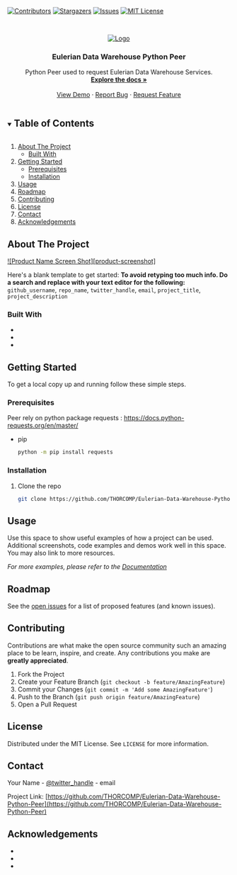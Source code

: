 <!--
*** Thanks for checking out the Best-README-Template. If you have a suggestion
*** that would make this better, please fork the repo and create a pull request
*** or simply open an issue with the tag "enhancement".
*** Thanks again! Now go create something AMAZING! :D
***
***
***
*** To avoid retyping too much info. Do a search and replace for the following:
*** github_username, repo_name, twitter_handle, email, project_title, project_description
-->



<!-- PROJECT SHIELDS -->
<!--
*** I'm using markdown "reference style" links for readability.
*** Reference links are enclosed in brackets [ ] instead of parentheses ( ).
*** See the bottom of this document for the declaration of the reference variables
*** for contributors-url, forks-url, etc. This is an optional, concise syntax you may use.
*** https://www.markdownguide.org/basic-syntax/#reference-style-links
-->
[![Contributors][contributors-shield]][contributors-url]
[![Stargazers][stars-shield]][stars-url]
[![Issues][issues-shield]][issues-url]
[![MIT License][license-shield]][license-url]

<!-- PROJECT LOGO -->
<br />
<p align="center">
  <a href="https://github.com/THORCOMP/Eulerian-Data-Warehouse-Python-Peer">
    <img src="../assets/images/Eulerian-logo.png" alt="Logo">
  </a>
  <h3 align="center">Eulerian Data Warehouse Python Peer</h3>
  <p align="center">
    Python Peer used to request Eulerian Data Warehouse Services.
    <br />
    <a href="https://github.com/THORCOMP/Eulerian-Data-Warehouse-Python-Peer"><strong>Explore the docs »</strong></a>
    <br />
    <br />
    <a href="https://github.com/THORCOMP/Eulerian-Data-Warehouse-Python-Peer">View Demo</a>
    ·
    <a href="https://github.com/THORCOMP/Eulerian-Data-Warehouse-Python-Peer/issues">Report Bug</a>
    ·
    <a href="https://github.com/THORCOMP/Eulerian-Data-Warehouse-Python-Peer/issues">Request Feature</a>
  </p>
</p>

<!-- TABLE OF CONTENTS -->
<details open="open">
  <summary><h2 style="display: inline-block">Table of Contents</h2></summary>
  <ol>
    <li>
      <a href="#about-the-project">About The Project</a>
      <ul>
        <li><a href="#built-with">Built With</a></li>
      </ul>
    </li>
    <li>
      <a href="#getting-started">Getting Started</a>
      <ul>
        <li><a href="#prerequisites">Prerequisites</a></li>
        <li><a href="#installation">Installation</a></li>
      </ul>
    </li>
    <li><a href="#usage">Usage</a></li>
    <li><a href="#roadmap">Roadmap</a></li>
    <li><a href="#contributing">Contributing</a></li>
    <li><a href="#license">License</a></li>
    <li><a href="#contact">Contact</a></li>
    <li><a href="#acknowledgements">Acknowledgements</a></li>
  </ol>
</details>



<!-- ABOUT THE PROJECT -->
## About The Project

[![Product Name Screen Shot][product-screenshot]](https://example.com)

Here's a blank template to get started:
**To avoid retyping too much info. Do a search and replace with your text editor for the following:**
`github_username`, `repo_name`, `twitter_handle`, `email`, `project_title`, `project_description`


### Built With

* []()
* []()
* []()



<!-- GETTING STARTED -->
## Getting Started

To get a local copy up and running follow these simple steps.

### Prerequisites

Peer rely on python package requests : https://docs.python-requests.org/en/master/

* pip
  ```sh
  python -m pip install requests
  ```

### Installation

1. Clone the repo
   ```sh
   git clone https://github.com/THORCOMP/Eulerian-Data-Warehouse-Python-Peer.git
   ```

<!-- USAGE EXAMPLES -->
## Usage

Use this space to show useful examples of how a project can be used. Additional screenshots, code examples and demos work well in this space. You may also link to more resources.

_For more examples, please refer to the [Documentation](https://example.com)_



<!-- ROADMAP -->
## Roadmap

See the [open issues](https://github.com/THORCOMP/Eulerian-Data-Warehouse-Python-Peer/issues) for a list of proposed features (and known issues).



<!-- CONTRIBUTING -->
## Contributing

Contributions are what make the open source community such an amazing place to be learn, inspire, and create. Any contributions you make are **greatly appreciated**.

1. Fork the Project
2. Create your Feature Branch (`git checkout -b feature/AmazingFeature`)
3. Commit your Changes (`git commit -m 'Add some AmazingFeature'`)
4. Push to the Branch (`git push origin feature/AmazingFeature`)
5. Open a Pull Request



<!-- LICENSE -->
## License

Distributed under the MIT License. See `LICENSE` for more information.



<!-- CONTACT -->
## Contact

Your Name - [@twitter_handle](https://twitter.com/twitter_handle) - email

Project Link: [https://github.com/THORCOMP/Eulerian-Data-Warehouse-Python-Peer](https://github.com/THORCOMP/Eulerian-Data-Warehouse-Python-Peer)

<!-- ACKNOWLEDGEMENTS -->
## Acknowledgements

* []()
* []()
* []()


<!-- MARKDOWN LINKS & IMAGES -->
<!-- https://www.markdownguide.org/basic-syntax/#reference-style-links -->
[contributors-shield]: https://img.shields.io/github/contributors/THORCOMP/repo.svg?style=for-the-badge
[contributors-url]: https://github.com/THORCOMP//Eulerian-Data-Warehouse-Python-Peer/graphs/contributors
[stars-shield]: https://img.shields.io/github/stars/THORCOMP/repo.svg?style=for-the-badge
[stars-url]: https://github.com/THORCOMP//Eulerian-Data-Warehouse-Python-Peer/stargazers
[issues-shield]: https://img.shields.io/github/issues/THORCOMP/repo.svg?style=for-the-badge
[issues-url]: https://github.com/THORCOMP/Eulerian-Data-Warehouse-Python-Peer/issues
[license-shield]: https://img.shields.io/github/license/THORCOMP/repo.svg?style=for-the-badge
[license-url]: https://github.com/THORCOMP//Eulerian-Data-Warehouse-Python-Peer/blob/master/LICENSE.txt

